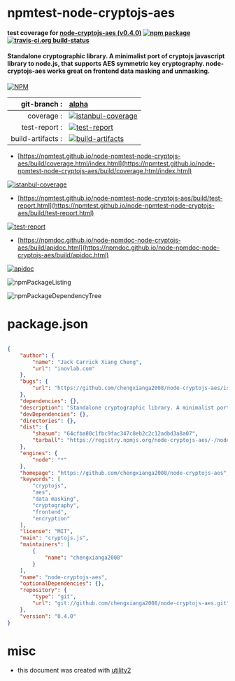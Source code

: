 # npmtest-node-cryptojs-aes

#### test coverage for  [node-cryptojs-aes (v0.4.0)](https://github.com/chengxianga2008/node-cryptojs-aes)  [![npm package](https://img.shields.io/npm/v/npmtest-node-cryptojs-aes.svg?style=flat-square)](https://www.npmjs.org/package/npmtest-node-cryptojs-aes) [![travis-ci.org build-status](https://api.travis-ci.org/npmtest/node-npmtest-node-cryptojs-aes.svg)](https://travis-ci.org/npmtest/node-npmtest-node-cryptojs-aes)

#### Standalone cryptographic library. A minimalist port of cryptojs javascript library to node.js, that supports AES symmetric key cryptography. node-cryptojs-aes works great on frontend data masking and unmasking.

[![NPM](https://nodei.co/npm/node-cryptojs-aes.png?downloads=true&downloadRank=true&stars=true)](https://www.npmjs.com/package/node-cryptojs-aes)

| git-branch : | [alpha](https://github.com/npmtest/node-npmtest-node-cryptojs-aes/tree/alpha)|
|--:|:--|
| coverage : | [![istanbul-coverage](https://npmtest.github.io/node-npmtest-node-cryptojs-aes/build/coverage.badge.svg)](https://npmtest.github.io/node-npmtest-node-cryptojs-aes/build/coverage.html/index.html)|
| test-report : | [![test-report](https://npmtest.github.io/node-npmtest-node-cryptojs-aes/build/test-report.badge.svg)](https://npmtest.github.io/node-npmtest-node-cryptojs-aes/build/test-report.html)|
| build-artifacts : | [![build-artifacts](https://npmtest.github.io/node-npmtest-node-cryptojs-aes/glyphicons_144_folder_open.png)](https://github.com/npmtest/node-npmtest-node-cryptojs-aes/tree/gh-pages/build)|

- [https://npmtest.github.io/node-npmtest-node-cryptojs-aes/build/coverage.html/index.html](https://npmtest.github.io/node-npmtest-node-cryptojs-aes/build/coverage.html/index.html)

[![istanbul-coverage](https://npmtest.github.io/node-npmtest-node-cryptojs-aes/build/screenCapture.buildCi.browser.%252Ftmp%252Fbuild%252Fcoverage.lib.html.png)](https://npmtest.github.io/node-npmtest-node-cryptojs-aes/build/coverage.html/index.html)

- [https://npmtest.github.io/node-npmtest-node-cryptojs-aes/build/test-report.html](https://npmtest.github.io/node-npmtest-node-cryptojs-aes/build/test-report.html)

[![test-report](https://npmtest.github.io/node-npmtest-node-cryptojs-aes/build/screenCapture.buildCi.browser.%252Ftmp%252Fbuild%252Ftest-report.html.png)](https://npmtest.github.io/node-npmtest-node-cryptojs-aes/build/test-report.html)

- [https://npmdoc.github.io/node-npmdoc-node-cryptojs-aes/build/apidoc.html](https://npmdoc.github.io/node-npmdoc-node-cryptojs-aes/build/apidoc.html)

[![apidoc](https://npmdoc.github.io/node-npmdoc-node-cryptojs-aes/build/screenCapture.buildCi.browser.%252Ftmp%252Fbuild%252Fapidoc.html.png)](https://npmdoc.github.io/node-npmdoc-node-cryptojs-aes/build/apidoc.html)

![npmPackageListing](https://npmtest.github.io/node-npmtest-node-cryptojs-aes/build/screenCapture.npmPackageListing.svg)

![npmPackageDependencyTree](https://npmtest.github.io/node-npmtest-node-cryptojs-aes/build/screenCapture.npmPackageDependencyTree.svg)



# package.json

```json

{
    "author": {
        "name": "Jack Carrick Xiang Cheng",
        "url": "inovlab.com"
    },
    "bugs": {
        "url": "https://github.com/chengxianga2008/node-cryptojs-aes/issues"
    },
    "dependencies": {},
    "description": "Standalone cryptographic library. A minimalist port of cryptojs javascript library to node.js, that supports AES symmetric key cryptography. node-cryptojs-aes works great on frontend data masking and unmasking.",
    "devDependencies": {},
    "directories": {},
    "dist": {
        "shasum": "64cfba80c1fbc9fac347c8eb2c2c12adbd3a8a07",
        "tarball": "https://registry.npmjs.org/node-cryptojs-aes/-/node-cryptojs-aes-0.4.0.tgz"
    },
    "engines": {
        "node": "*"
    },
    "homepage": "https://github.com/chengxianga2008/node-cryptojs-aes",
    "keywords": [
        "cryptojs",
        "aes",
        "data masking",
        "cryptography",
        "frontend",
        "encryption"
    ],
    "license": "MIT",
    "main": "cryptojs.js",
    "maintainers": [
        {
            "name": "chengxianga2008"
        }
    ],
    "name": "node-cryptojs-aes",
    "optionalDependencies": {},
    "repository": {
        "type": "git",
        "url": "git://github.com/chengxianga2008/node-cryptojs-aes.git"
    },
    "version": "0.4.0"
}
```



# misc
- this document was created with [utility2](https://github.com/kaizhu256/node-utility2)
